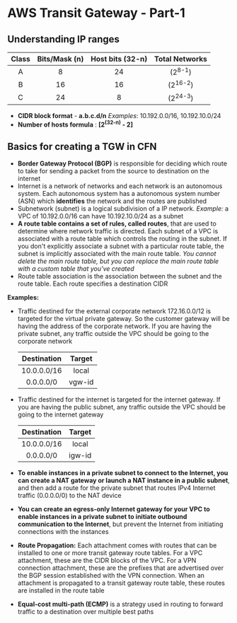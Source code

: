 # AWS Transit Gateway - Part-1

## Understanding IP ranges

| Class | Bits/Mask (n) | Host bits (32-n) | Total Networks    |
| :---: | :-----------: | :--------------: | :-------------:   |
| A     | 8             | 24               | (2<sup>8-1</sup>) |
| B     | 16            | 16               | (2<sup>16-2</sup>)|
| C     | 24            | 8                | (2<sup>24-3</sup>)|  

* **CIDR block format** - **a.b.c.d/n** *Examples*: 10.192.0.0/16, 10.192.10.0/24
* **Number of hosts formula** : **[2<sup>(32-n)</sup> - 2]**

## Basics for creating a TGW in CFN

- **Border Gateway Protocol (BGP)** is responsible for deciding which route to take for sending a packet from the source to destination on the internet
- Internet is a network of networks and each network is an autonomous system. Each autonomous system has a autonomous system number (ASN) which **identifies** the network and the routes are published
- Subnetwork (subnet) is a logical subdivision of a IP network. *Example:* a VPC of 10.192.0.0/16 can have 10.192.10.0/24 as a subnet
- **A route table contains a set of rules, called routes**, that are used to determine where network traffic is directed. Each subnet of a VPC is associated with a route table which controls the routing in the subnet. If you don't explicitly associate a subnet with a particular route table, the subnet is implicitly associated with the main route table. *You cannot delete the main route table, but you can replace the main route table with a custom table that you've created*
- Route table association is the association between the subnet and the route table. Each route specifies a destination CIDR

**Examples:**

- Traffic destined for the external corporate network 172.16.0.0/12 is targeted for the virtual private gateway. So the customer gateway will be having the address of the corporate network. If you are having the private subnet, any traffic outside the VPC should be going to the corporate network

    | Destination | Target |
    | :---------: | :----: |
    | 10.0.0.0/16 | local  |
    | 0.0.0.0/0   | vgw-id |  
             
- Traffic destined for the internet is targeted for the internet gateway. If you are having the public subnet, any traffic outside the VPC should be going to the internet gateway

    | Destination | Target |
    | :---------: | :----: |
    | 10.0.0.0/16 | local  |
    | 0.0.0.0/0   | igw-id |
    
- **To enable instances in a private subnet to connect to the Internet, you can create a NAT gateway or launch a NAT instance in a public subnet**, and then add a route for the private subnet that routes IPv4 Internet traffic (0.0.0.0/0) to the NAT device
- **You can create an egress-only Internet gateway for your VPC to enable instances in a private subnet to initiate outbound communication to the Internet**, but prevent the Internet from initiating connections with the instances
- **Route Propagation:** Each attachment comes with routes that can be installed to one or more transit gateway route tables. For a VPC attachment, these are the CIDR blocks of the VPC. For a VPN connection attachment, these are the prefixes that are advertised over the BGP session established with the VPN connection. When an attachment is propagated to a transit gateway route table, these routes are installed in the route table
- **Equal-cost multi-path (ECMP)** is a strategy used in routing to forward traffic to a destination over multiple best paths
